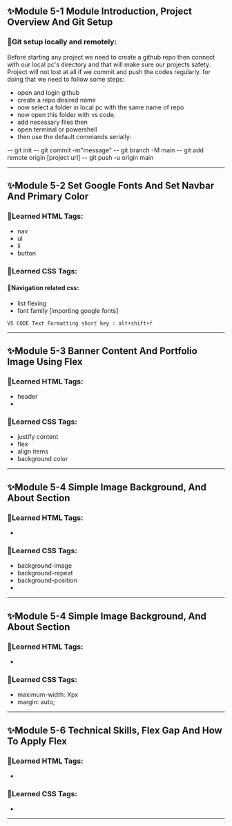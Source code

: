 ## ✨Module 5-1 Module Introduction, Project Overview And Git Setup

### 🧨Git setup locally and remotely:

Before starting any project we need to create a github repo then connect with our local pc's directory and that will make sure our projects safety. Project will not lost at all if we commit and push the codes regularly. for doing that we need to follow some steps:

- open and login github
- create a repo desired name
- now select a folder in local pc with the same name of repo
- now open this folder with vs code.
- add necessary files then
- open terminal or powershell
- then use the default commands serially:

-- git init
-- git commit -m"message"
-- git branch -M main
-- git add remote origin [project url]
-- git push -u origin main

---

## ✨Module 5-2 Set Google Fonts And Set Navbar And Primary Color

### 🧨Learned HTML Tags:
- nav
- ul
- li
- button

### 🧨Learned CSS Tags:

#### 🎇Navigation related css:
- list flexing
- font family [importing google fonts]

`VS CODE Text Formatting short key : alt+shift+f`

---

## ✨Module 5-3 Banner Content And Portfolio Image Using Flex

### 🧨Learned HTML Tags:
- header
- 

### 🧨Learned CSS Tags:
- justify content
- flex
- align items
- background color

---

## ✨Module 5-4 Simple Image Background, And About Section

### 🧨Learned HTML Tags:
- 

### 🧨Learned CSS Tags:
- background-image
- background-repeat
- background-position
- 

---

## ✨Module 5-4 Simple Image Background, And About Section

### 🧨Learned HTML Tags:
- 

### 🧨Learned CSS Tags:
- maximum-width: Xpx
- margin: auto;

---

## ✨Module 5-6 Technical Skills, Flex Gap And How To Apply Flex

### 🧨Learned HTML Tags:
- 

### 🧨Learned CSS Tags:
- 
---
